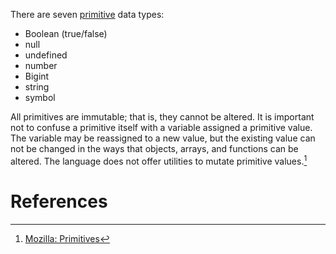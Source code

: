 There are seven [primitive](https://developer.mozilla.org/en-US/docs/Glossary/Primitive) data types:

- Boolean (true/false)
- null
- undefined
- number
- Bigint
- string
- symbol

All primitives are immutable; that is, they cannot be altered. It is important not to confuse a primitive itself with a variable assigned a primitive value. The variable may be reassigned to a new value, but the existing value can not be changed in the ways that objects, arrays, and functions can be altered. The language does not offer utilities to mutate primitive values.[^1]

# References

[^1]: [Mozilla: Primitives](https://developer.mozilla.org/en-US/docs/Glossary/Primitive)


